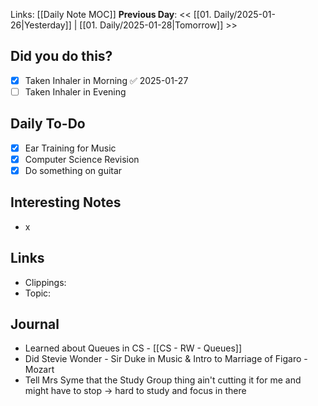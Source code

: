 Links: [[Daily Note MOC]]
**Previous Day**: << [[01. Daily/2025-01-26|Yesterday]] | [[01. Daily/2025-01-28|Tomorrow]] >>

## Did you do this?
 - [x] Taken Inhaler in Morning ✅ 2025-01-27
 - [ ] Taken Inhaler in Evening
## Daily To-Do
- [x] Ear Training for Music
- [x] Computer Science Revision
- [x] Do something on guitar
## Interesting Notes
- x
## Links
- Clippings:
- Topic:
## Journal
- Learned about Queues in CS - [[CS - RW - Queues]]
- Did Stevie Wonder - Sir Duke in Music & Intro to Marriage of Figaro - Mozart
- Tell Mrs Syme that the Study Group thing ain't cutting it for me and might have to stop -> hard to study and focus in there